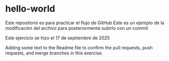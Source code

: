 # hello-world
Este repositorio es para practicar el flujo de GitHub
Este es un ejemplo de la modificación del archivo para posteriormente subirlo con un commit

Este ejercicio se hizo el 17 de septiembre de 2025

Adding some text to the Readme file to confirm the pull requests, push requests, and merge branches in this exercise.

